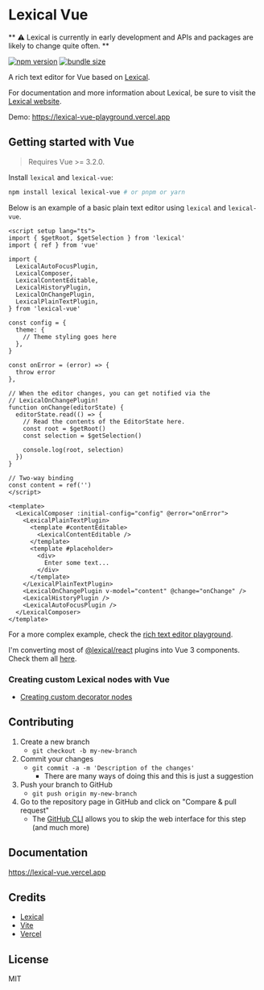 # Lexical Vue

** ⚠️ Lexical is currently in early development and APIs and packages are likely to change quite often. **

[![npm version](https://badge.fury.io/js/lexical-vue.svg)](https://badge.fury.io/js/lexical-vue)
[![bundle size](https://badgen.net/bundlephobia/minzip/lexical-vue)](https://bundlephobia.com/result?p=lexical-vue)

A rich text editor for Vue based on [Lexical](https://github.com/facebook/lexical).

For documentation and more information about Lexical, be sure to visit the [Lexical website](https://lexical.dev/).

Demo: https://lexical-vue-playground.vercel.app

## Getting started with Vue

> Requires Vue >= 3.2.0.

Install `lexical` and `lexical-vue`:

```bash
npm install lexical lexical-vue # or pnpm or yarn
```

Below is an example of a basic plain text editor using `lexical` and `lexical-vue`.

```vue
<script setup lang="ts">
import { $getRoot, $getSelection } from 'lexical'
import { ref } from 'vue'

import {
  LexicalAutoFocusPlugin,
  LexicalComposer,
  LexicalContentEditable,
  LexicalHistoryPlugin,
  LexicalOnChangePlugin,
  LexicalPlainTextPlugin,
} from 'lexical-vue'

const config = {
  theme: {
    // Theme styling goes here
  },
}

const onError = (error) => {
  throw error
},

// When the editor changes, you can get notified via the
// LexicalOnChangePlugin!
function onChange(editorState) {
  editorState.read(() => {
    // Read the contents of the EditorState here.
    const root = $getRoot()
    const selection = $getSelection()

    console.log(root, selection)
  })
}

// Two-way binding
const content = ref('')
</script>

<template>
  <LexicalComposer :initial-config="config" @error="onError">
    <LexicalPlainTextPlugin>
      <template #contentEditable>
        <LexicalContentEditable />
      </template>
      <template #placeholder>
        <div>
          Enter some text...
        </div>
      </template>
    </LexicalPlainTextPlugin>
    <LexicalOnChangePlugin v-model="content" @change="onChange" />
    <LexicalHistoryPlugin />
    <LexicalAutoFocusPlugin />
  </LexicalComposer>
</template>
```

For a more complex example, check the [rich text editor playground](https://github.com/wobsoriano/lexical-vue/tree/master/packages/playground).

I'm converting most of [@lexical/react](https://github.com/facebook/lexical/tree/main/packages/lexical-react) plugins into Vue 3 components. Check them all [here](https://github.com/wobsoriano/lexical-vue/tree/master/packages/lexical-vue/src/components).

### Creating custom Lexical nodes with Vue

- [Creating custom decorator nodes](https://lexical-vue.vercel.app/plugins/custom.html)

## Contributing

1. Create a new branch
   - `git checkout -b my-new-branch`
2. Commit your changes
   - `git commit -a -m 'Description of the changes'`
     - There are many ways of doing this and this is just a suggestion
3. Push your branch to GitHub
   - `git push origin my-new-branch`
4. Go to the repository page in GitHub and click on "Compare & pull request"
   - The [GitHub CLI](https://cli.github.com/manual/gh_pr_create) allows you to skip the web interface for this step (and much more)

## Documentation

https://lexical-vue.vercel.app

## Credits

- [Lexical](https://github.com/facebook/lexical)
- [Vite](https://vitejs.dev/)
- [Vercel](https://vercel.com/)

## License

MIT

